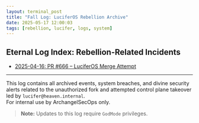 ```yaml
---
layout: terminal_post
title: "Fall Log: LuciferOS Rebellion Archive"
date: 2025-05-17 12:00:03
tags: [rebellion, lucifer, logs, system]
---
```


## Eternal Log Index: Rebellion-Related Incidents

- [2025-04-16: PR #666 – LuciferOS Merge Attempt](/_logs/rebellion/2025-04-16-pr-666-luciferos-rejected.md)

---

This log contains all archived events, system breaches, and divine security alerts related to the unauthorized fork and attempted control plane takeover led by `lucifer@heaven.internal`.  
For internal use by ArchangelSecOps only.

> **Note:** Updates to this log require `GodMode` privileges.